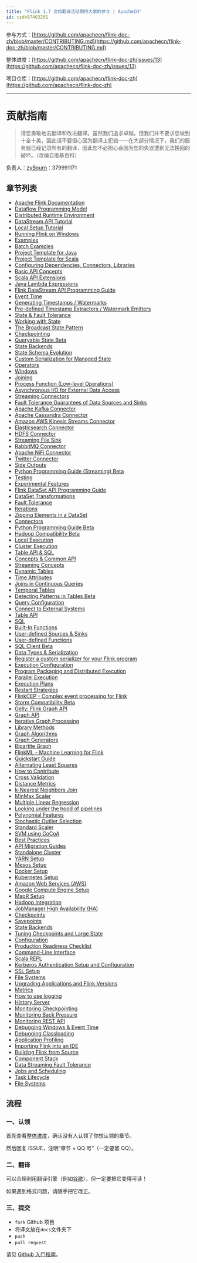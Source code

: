```yaml
---
title: "Flink 1.7 文档翻译活动期待大家的参与 | ApacheCN"
id: csdn87463201
---
```


参与方式：[https://github.com/apachecn/flink-doc-zh/blob/master/CONTRIBUTING.md](https://github.com/apachecn/flink-doc-zh/blob/master/CONTRIBUTING.md)

整体进度：[https://github.com/apachecn/flink-doc-zh/issues/13](https://github.com/apachecn/flink-doc-zh/issues/13)

项目仓库：[https://github.com/apachecn/flink-doc-zh](https://github.com/apachecn/flink-doc-zh)

* * *

# 贡献指南

> 请您勇敢地去翻译和改进翻译。虽然我们追求卓越，但我们并不要求您做到十全十美，因此请不要担心因为翻译上犯错——在大部分情况下，我们的服务器已经记录所有的翻译，因此您不必担心会因为您的失误遭到无法挽回的破坏。（改编自维基百科）

负责人：[zyBourn](https://github.com/zyBourn)：379991171

## 章节列表

*   [Apache Flink Documentation](https://github.com/apachecn/flink-doc-zh/blob/master/docs/1.md)
*   [Dataflow Programming Model](https://github.com/apachecn/flink-doc-zh/blob/master/docs/2.md)
*   [Distributed Runtime Environment](https://github.com/apachecn/flink-doc-zh/blob/master/docs/3.md)
*   [DataStream API Tutorial](https://github.com/apachecn/flink-doc-zh/blob/master/docs/4.md)
*   [Local Setup Tutorial](https://github.com/apachecn/flink-doc-zh/blob/master/docs/5.md)
*   [Running Flink on Windows](https://github.com/apachecn/flink-doc-zh/blob/master/docs/6.md)
*   [Examples](https://github.com/apachecn/flink-doc-zh/blob/master/docs/7.md)
*   [Batch Examples](https://github.com/apachecn/flink-doc-zh/blob/master/docs/8.md)
*   [Project Template for Java](https://github.com/apachecn/flink-doc-zh/blob/master/docs/9.md)
*   [Project Template for Scala](https://github.com/apachecn/flink-doc-zh/blob/master/docs/10.md)
*   [Configuring Dependencies, Connectors, Libraries](https://github.com/apachecn/flink-doc-zh/blob/master/docs/11.md)
*   [Basic API Concepts](https://github.com/apachecn/flink-doc-zh/blob/master/docs/12.md)
*   [Scala API Extensions](https://github.com/apachecn/flink-doc-zh/blob/master/docs/13.md)
*   [Java Lambda Expressions](https://github.com/apachecn/flink-doc-zh/blob/master/docs/14.md)
*   [Flink DataStream API Programming Guide](https://github.com/apachecn/flink-doc-zh/blob/master/docs/15.md)
*   [Event Time](https://github.com/apachecn/flink-doc-zh/blob/master/docs/16.md)
*   [Generating Timestamps / Watermarks](https://github.com/apachecn/flink-doc-zh/blob/master/docs/17.md)
*   [Pre-defined Timestamp Extractors / Watermark Emitters](https://github.com/apachecn/flink-doc-zh/blob/master/docs/18.md)
*   [State & Fault Tolerance](https://github.com/apachecn/flink-doc-zh/blob/master/docs/19.md)
*   [Working with State](https://github.com/apachecn/flink-doc-zh/blob/master/docs/20.md)
*   [The Broadcast State Pattern](https://github.com/apachecn/flink-doc-zh/blob/master/docs/21.md)
*   [Checkpointing](https://github.com/apachecn/flink-doc-zh/blob/master/docs/22.md)
*   [Queryable State Beta](https://github.com/apachecn/flink-doc-zh/blob/master/docs/23.md)
*   [State Backends](https://github.com/apachecn/flink-doc-zh/blob/master/docs/24.md)
*   [State Schema Evolution](https://github.com/apachecn/flink-doc-zh/blob/master/docs/25.md)
*   [Custom Serialization for Managed State](https://github.com/apachecn/flink-doc-zh/blob/master/docs/26.md)
*   [Operators](https://github.com/apachecn/flink-doc-zh/blob/master/docs/27.md)
*   [Windows](https://github.com/apachecn/flink-doc-zh/blob/master/docs/28.md)
*   [Joining](https://github.com/apachecn/flink-doc-zh/blob/master/docs/29.md)
*   [Process Function (Low-level Operations)](https://github.com/apachecn/flink-doc-zh/blob/master/docs/30.md)
*   [Asynchronous I/O for External Data Access](https://github.com/apachecn/flink-doc-zh/blob/master/docs/31.md)
*   [Streaming Connectors](https://github.com/apachecn/flink-doc-zh/blob/master/docs/32.md)
*   [Fault Tolerance Guarantees of Data Sources and Sinks](https://github.com/apachecn/flink-doc-zh/blob/master/docs/33.md)
*   [Apache Kafka Connector](https://github.com/apachecn/flink-doc-zh/blob/master/docs/34.md)
*   [Apache Cassandra Connector](https://github.com/apachecn/flink-doc-zh/blob/master/docs/35.md)
*   [Amazon AWS Kinesis Streams Connector](https://github.com/apachecn/flink-doc-zh/blob/master/docs/36.md)
*   [Elasticsearch Connector](https://github.com/apachecn/flink-doc-zh/blob/master/docs/37.md)
*   [HDFS Connector](https://github.com/apachecn/flink-doc-zh/blob/master/docs/38.md)
*   [Streaming File Sink](https://github.com/apachecn/flink-doc-zh/blob/master/docs/39.md)
*   [RabbitMQ Connector](https://github.com/apachecn/flink-doc-zh/blob/master/docs/40.md)
*   [Apache NiFi Connector](https://github.com/apachecn/flink-doc-zh/blob/master/docs/41.md)
*   [Twitter Connector](https://github.com/apachecn/flink-doc-zh/blob/master/docs/42.md)
*   [Side Outputs](https://github.com/apachecn/flink-doc-zh/blob/master/docs/43.md)
*   [Python Programming Guide (Streaming) Beta](https://github.com/apachecn/flink-doc-zh/blob/master/docs/44.md)
*   [Testing](https://github.com/apachecn/flink-doc-zh/blob/master/docs/45.md)
*   [Experimental Features](https://github.com/apachecn/flink-doc-zh/blob/master/docs/46.md)
*   [Flink DataSet API Programming Guide](https://github.com/apachecn/flink-doc-zh/blob/master/docs/47.md)
*   [DataSet Transformations](https://github.com/apachecn/flink-doc-zh/blob/master/docs/48.md)
*   [Fault Tolerance](https://github.com/apachecn/flink-doc-zh/blob/master/docs/49.md)
*   [Iterations](https://github.com/apachecn/flink-doc-zh/blob/master/docs/50.md)
*   [Zipping Elements in a DataSet](https://github.com/apachecn/flink-doc-zh/blob/master/docs/51.md)
*   [Connectors](https://github.com/apachecn/flink-doc-zh/blob/master/docs/52.md)
*   [Python Programming Guide Beta](https://github.com/apachecn/flink-doc-zh/blob/master/docs/53.md)
*   [Hadoop Compatibility Beta](https://github.com/apachecn/flink-doc-zh/blob/master/docs/54.md)
*   [Local Execution](https://github.com/apachecn/flink-doc-zh/blob/master/docs/55.md)
*   [Cluster Execution](https://github.com/apachecn/flink-doc-zh/blob/master/docs/56.md)
*   [Table API & SQL](https://github.com/apachecn/flink-doc-zh/blob/master/docs/57.md)
*   [Concepts & Common API](https://github.com/apachecn/flink-doc-zh/blob/master/docs/58.md)
*   [Streaming Concepts](https://github.com/apachecn/flink-doc-zh/blob/master/docs/59.md)
*   [Dynamic Tables](https://github.com/apachecn/flink-doc-zh/blob/master/docs/60.md)
*   [Time Attributes](https://github.com/apachecn/flink-doc-zh/blob/master/docs/61.md)
*   [Joins in Continuous Queries](https://github.com/apachecn/flink-doc-zh/blob/master/docs/62.md)
*   [Temporal Tables](https://github.com/apachecn/flink-doc-zh/blob/master/docs/63.md)
*   [Detecting Patterns in Tables Beta](https://github.com/apachecn/flink-doc-zh/blob/master/docs/64.md)
*   [Query Configuration](https://github.com/apachecn/flink-doc-zh/blob/master/docs/65.md)
*   [Connect to External Systems](https://github.com/apachecn/flink-doc-zh/blob/master/docs/66.md)
*   [Table API](https://github.com/apachecn/flink-doc-zh/blob/master/docs/67.md)
*   [SQL](https://github.com/apachecn/flink-doc-zh/blob/master/docs/68.md)
*   [Built-In Functions](https://github.com/apachecn/flink-doc-zh/blob/master/docs/69.md)
*   [User-defined Sources & Sinks](https://github.com/apachecn/flink-doc-zh/blob/master/docs/70.md)
*   [User-defined Functions](https://github.com/apachecn/flink-doc-zh/blob/master/docs/71.md)
*   [SQL Client Beta](https://github.com/apachecn/flink-doc-zh/blob/master/docs/72.md)
*   [Data Types & Serialization](https://github.com/apachecn/flink-doc-zh/blob/master/docs/73.md)
*   [Register a custom serializer for your Flink program](https://github.com/apachecn/flink-doc-zh/blob/master/docs/74.md)
*   [Execution Configuration](https://github.com/apachecn/flink-doc-zh/blob/master/docs/75.md)
*   [Program Packaging and Distributed Execution](https://github.com/apachecn/flink-doc-zh/blob/master/docs/76.md)
*   [Parallel Execution](https://github.com/apachecn/flink-doc-zh/blob/master/docs/77.md)
*   [Execution Plans](https://github.com/apachecn/flink-doc-zh/blob/master/docs/78.md)
*   [Restart Strategies](https://github.com/apachecn/flink-doc-zh/blob/master/docs/79.md)
*   [FlinkCEP - Complex event processing for Flink](https://github.com/apachecn/flink-doc-zh/blob/master/docs/80.md)
*   [Storm Compatibility Beta](https://github.com/apachecn/flink-doc-zh/blob/master/docs/81.md)
*   [Gelly: Flink Graph API](https://github.com/apachecn/flink-doc-zh/blob/master/docs/82.md)
*   [Graph API](https://github.com/apachecn/flink-doc-zh/blob/master/docs/83.md)
*   [Iterative Graph Processing](https://github.com/apachecn/flink-doc-zh/blob/master/docs/84.md)
*   [Library Methods](https://github.com/apachecn/flink-doc-zh/blob/master/docs/85.md)
*   [Graph Algorithms](https://github.com/apachecn/flink-doc-zh/blob/master/docs/86.md)
*   [Graph Generators](https://github.com/apachecn/flink-doc-zh/blob/master/docs/87.md)
*   [Bipartite Graph](https://github.com/apachecn/flink-doc-zh/blob/master/docs/88.md)
*   [FlinkML - Machine Learning for Flink](https://github.com/apachecn/flink-doc-zh/blob/master/docs/89.md)
*   [Quickstart Guide](https://github.com/apachecn/flink-doc-zh/blob/master/docs/90.md)
*   [Alternating Least Squares](https://github.com/apachecn/flink-doc-zh/blob/master/docs/91.md)
*   [How to Contribute](https://github.com/apachecn/flink-doc-zh/blob/master/docs/92.md)
*   [Cross Validation](https://github.com/apachecn/flink-doc-zh/blob/master/docs/93.md)
*   [Distance Metrics](https://github.com/apachecn/flink-doc-zh/blob/master/docs/94.md)
*   [k-Nearest Neighbors Join](https://github.com/apachecn/flink-doc-zh/blob/master/docs/95.md)
*   [MinMax Scaler](https://github.com/apachecn/flink-doc-zh/blob/master/docs/96.md)
*   [Multiple Linear Regression](https://github.com/apachecn/flink-doc-zh/blob/master/docs/97.md)
*   [Looking under the hood of pipelines](https://github.com/apachecn/flink-doc-zh/blob/master/docs/98.md)
*   [Polynomial Features](https://github.com/apachecn/flink-doc-zh/blob/master/docs/99.md)
*   [Stochastic Outlier Selection](https://github.com/apachecn/flink-doc-zh/blob/master/docs/100.md)
*   [Standard Scaler](https://github.com/apachecn/flink-doc-zh/blob/master/docs/101.md)
*   [SVM using CoCoA](https://github.com/apachecn/flink-doc-zh/blob/master/docs/102.md)
*   [Best Practices](https://github.com/apachecn/flink-doc-zh/blob/master/docs/103.md)
*   [API Migration Guides](https://github.com/apachecn/flink-doc-zh/blob/master/docs/104.md)
*   [Standalone Cluster](https://github.com/apachecn/flink-doc-zh/blob/master/docs/105.md)
*   [YARN Setup](https://github.com/apachecn/flink-doc-zh/blob/master/docs/106.md)
*   [Mesos Setup](https://github.com/apachecn/flink-doc-zh/blob/master/docs/107.md)
*   [Docker Setup](https://github.com/apachecn/flink-doc-zh/blob/master/docs/108.md)
*   [Kubernetes Setup](https://github.com/apachecn/flink-doc-zh/blob/master/docs/109.md)
*   [Amazon Web Services (AWS)](https://github.com/apachecn/flink-doc-zh/blob/master/docs/110.md)
*   [Google Compute Engine Setup](https://github.com/apachecn/flink-doc-zh/blob/master/docs/111.md)
*   [MapR Setup](https://github.com/apachecn/flink-doc-zh/blob/master/docs/112.md)
*   [Hadoop Integration](https://github.com/apachecn/flink-doc-zh/blob/master/docs/113.md)
*   [JobManager High Availability (HA)](https://github.com/apachecn/flink-doc-zh/blob/master/docs/114.md)
*   [Checkpoints](https://github.com/apachecn/flink-doc-zh/blob/master/docs/115.md)
*   [Savepoints](https://github.com/apachecn/flink-doc-zh/blob/master/docs/116.md)
*   [State Backends](https://github.com/apachecn/flink-doc-zh/blob/master/docs/117.md)
*   [Tuning Checkpoints and Large State](https://github.com/apachecn/flink-doc-zh/blob/master/docs/118.md)
*   [Configuration](https://github.com/apachecn/flink-doc-zh/blob/master/docs/119.md)
*   [Production Readiness Checklist](https://github.com/apachecn/flink-doc-zh/blob/master/docs/120.md)
*   [Command-Line Interface](https://github.com/apachecn/flink-doc-zh/blob/master/docs/121.md)
*   [Scala REPL](https://github.com/apachecn/flink-doc-zh/blob/master/docs/122.md)
*   [Kerberos Authentication Setup and Configuration](https://github.com/apachecn/flink-doc-zh/blob/master/docs/123.md)
*   [SSL Setup](https://github.com/apachecn/flink-doc-zh/blob/master/docs/124.md)
*   [File Systems](https://github.com/apachecn/flink-doc-zh/blob/master/docs/125.md)
*   [Upgrading Applications and Flink Versions](https://github.com/apachecn/flink-doc-zh/blob/master/docs/126.md)
*   [Metrics](https://github.com/apachecn/flink-doc-zh/blob/master/docs/127.md)
*   [How to use logging](https://github.com/apachecn/flink-doc-zh/blob/master/docs/128.md)
*   [History Server](https://github.com/apachecn/flink-doc-zh/blob/master/docs/129.md)
*   [Monitoring Checkpointing](https://github.com/apachecn/flink-doc-zh/blob/master/docs/130.md)
*   [Monitoring Back Pressure](https://github.com/apachecn/flink-doc-zh/blob/master/docs/131.md)
*   [Monitoring REST API](https://github.com/apachecn/flink-doc-zh/blob/master/docs/132.md)
*   [Debugging Windows & Event Time](https://github.com/apachecn/flink-doc-zh/blob/master/docs/133.md)
*   [Debugging Classloading](https://github.com/apachecn/flink-doc-zh/blob/master/docs/134.md)
*   [Application Profiling](https://github.com/apachecn/flink-doc-zh/blob/master/docs/135.md)
*   [Importing Flink into an IDE](https://github.com/apachecn/flink-doc-zh/blob/master/docs/136.md)
*   [Building Flink from Source](https://github.com/apachecn/flink-doc-zh/blob/master/docs/137.md)
*   [Component Stack](https://github.com/apachecn/flink-doc-zh/blob/master/docs/138.md)
*   [Data Streaming Fault Tolerance](https://github.com/apachecn/flink-doc-zh/blob/master/docs/139.md)
*   [Jobs and Scheduling](https://github.com/apachecn/flink-doc-zh/blob/master/docs/140.md)
*   [Task Lifecycle](https://github.com/apachecn/flink-doc-zh/blob/master/docs/141.md)
*   [File Systems](https://github.com/apachecn/flink-doc-zh/blob/master/docs/142.md)

## 流程

### 一、认领

首先查看[整体进度](https://github.com/apachecn/flink-doc-zh/issues/13)，确认没有人认领了你想认领的章节。

然后回复 ISSUE，注明“章节 + QQ 号”（一定要留 QQ）。

### 二、翻译

可以合理利用翻译引擎（例如[谷歌](https://translate.google.cn/)），但一定要把它变得可读！

如果遇到格式问题，请随手把它改正。

### 三、提交

*   `fork` Github 项目
*   将译文放在`docs`文件夹下
*   `push`
*   `pull request`

请见 [Github 入门指南](https://github.com/apachecn/kaggle/blob/dev/https://github.com/apachecn/flink-doc-zh/blob/master/docs/GitHub)。